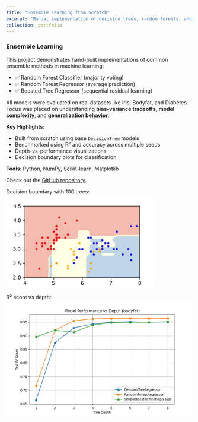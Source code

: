 ```yaml
---
title: "Ensemble Learning from Scratch"
excerpt: "Manual implementation of decision trees, random forests, and boosting. <br/><img src='https://raw.githubusercontent.com/dmtschulz/grow-your-own-forest/main/plots/random_forest_boundary.png' width='250'>"
collection: portfolio
---
```


### Ensemble Learning

This project demonstrates hand-built implementations of common ensemble methods in machine learning:

- ✅ Random Forest Classifier (majority voting)
- ✅ Random Forest Regressor (average prediction)
- ✅ Boosted Tree Regressor (sequential residual learning)

All models were evaluated on real datasets like Iris, Bodyfat, and Diabetes.  
Focus was placed on understanding **bias-variance tradeoffs**, **model complexity**, and **generalization behavior**.

**Key Highlights:**
- Built from scratch using base `DecisionTree` models
- Benchmarked using R² and accuracy across multiple seeds
- Depth-vs-performance visualizations
- Decision boundary plots for classification

**Tools**: Python, NumPy, Scikit-learn, Matplotlib

Check out the [GitHub repository](https://github.com/dmtschulz/grow-your-own-forest).

Decision boundary with 100 trees:
![Decision Boundary](https://raw.githubusercontent.com/dmtschulz/grow-your-own-forest/main/plots/random_forest_boundary.png)

R² score vs depth:
![Depth vs R²](https://raw.githubusercontent.com/dmtschulz/grow-your-own-forest/main/plots/depth_vs_r2_bodyfat.png)
